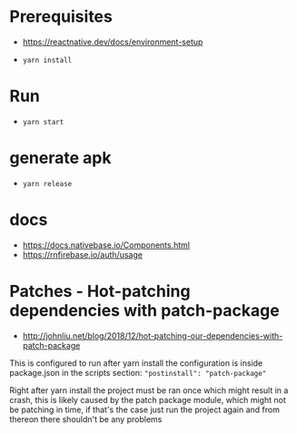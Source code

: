 # Prerequisites

- https://reactnative.dev/docs/environment-setup

- `yarn install`

# Run

- `yarn start`

# generate apk

- `yarn release`

# docs

- https://docs.nativebase.io/Components.html
- https://rnfirebase.io/auth/usage

# Patches - Hot-patching dependencies with patch-package

- http://johnliu.net/blog/2018/12/hot-patching-our-dependencies-with-patch-package

This is configured to run after yarn install the configuration is inside package.json in the scripts section: `"postinstall": "patch-package"`

Right after yarn install the project must be ran once which might result in a crash, this is likely caused by the patch package module, which might not be patching in time, if that's the case just run the project again and from thereon there shouldn't be any problems
